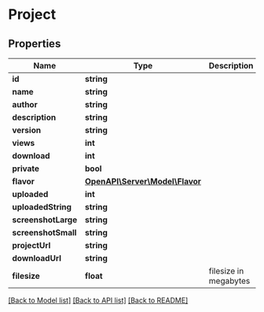 # Project

## Properties
Name | Type | Description | Notes
------------ | ------------- | ------------- | -------------
**id** | **string** |  | [optional] 
**name** | **string** |  | [optional] 
**author** | **string** |  | [optional] 
**description** | **string** |  | [optional] 
**version** | **string** |  | [optional] 
**views** | **int** |  | [optional] 
**download** | **int** |  | [optional] 
**private** | **bool** |  | [optional] 
**flavor** | [**OpenAPI\Server\Model\Flavor**](Flavor.md) |  | [optional] 
**uploaded** | **int** |  | [optional] 
**uploadedString** | **string** |  | [optional] 
**screenshotLarge** | **string** |  | [optional] 
**screenshotSmall** | **string** |  | [optional] 
**projectUrl** | **string** |  | [optional] 
**downloadUrl** | **string** |  | [optional] 
**filesize** | **float** | filesize in megabytes | [optional] 

[[Back to Model list]](../README.md#documentation-for-models) [[Back to API list]](../README.md#documentation-for-api-endpoints) [[Back to README]](../README.md)



